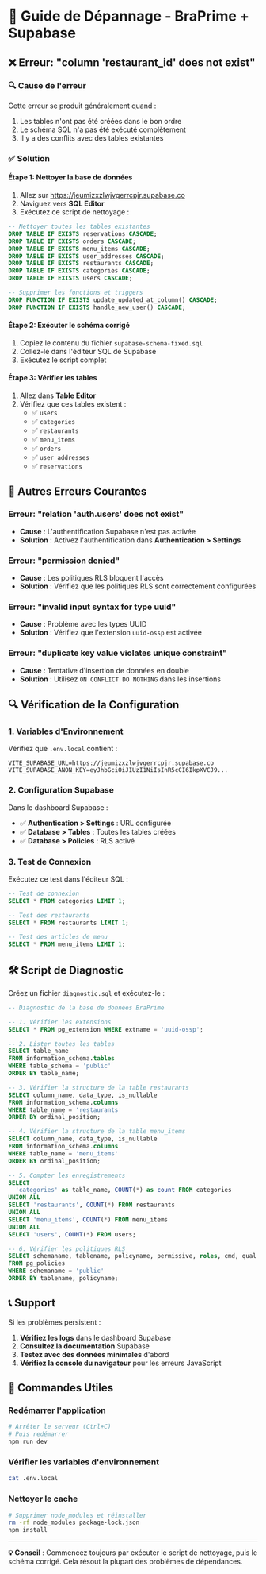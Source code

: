 # 🔧 Guide de Dépannage - BraPrime + Supabase

## ❌ Erreur: "column 'restaurant_id' does not exist"

### 🔍 **Cause de l'erreur**
Cette erreur se produit généralement quand :
1. Les tables n'ont pas été créées dans le bon ordre
2. Le schéma SQL n'a pas été exécuté complètement
3. Il y a des conflits avec des tables existantes

### ✅ **Solution**

#### **Étape 1: Nettoyer la base de données**
1. Allez sur https://jeumizxzlwjvgerrcpjr.supabase.co
2. Naviguez vers **SQL Editor**
3. Exécutez ce script de nettoyage :

```sql
-- Nettoyer toutes les tables existantes
DROP TABLE IF EXISTS reservations CASCADE;
DROP TABLE IF EXISTS orders CASCADE;
DROP TABLE IF EXISTS menu_items CASCADE;
DROP TABLE IF EXISTS user_addresses CASCADE;
DROP TABLE IF EXISTS restaurants CASCADE;
DROP TABLE IF EXISTS categories CASCADE;
DROP TABLE IF EXISTS users CASCADE;

-- Supprimer les fonctions et triggers
DROP FUNCTION IF EXISTS update_updated_at_column() CASCADE;
DROP FUNCTION IF EXISTS handle_new_user() CASCADE;
```

#### **Étape 2: Exécuter le schéma corrigé**
1. Copiez le contenu du fichier `supabase-schema-fixed.sql`
2. Collez-le dans l'éditeur SQL de Supabase
3. Exécutez le script complet

#### **Étape 3: Vérifier les tables**
1. Allez dans **Table Editor**
2. Vérifiez que ces tables existent :
   - ✅ `users`
   - ✅ `categories`
   - ✅ `restaurants`
   - ✅ `menu_items`
   - ✅ `orders`
   - ✅ `user_addresses`
   - ✅ `reservations`

## 🚨 **Autres Erreurs Courantes**

### **Erreur: "relation 'auth.users' does not exist"**
- **Cause** : L'authentification Supabase n'est pas activée
- **Solution** : Activez l'authentification dans **Authentication > Settings**

### **Erreur: "permission denied"**
- **Cause** : Les politiques RLS bloquent l'accès
- **Solution** : Vérifiez que les politiques RLS sont correctement configurées

### **Erreur: "invalid input syntax for type uuid"**
- **Cause** : Problème avec les types UUID
- **Solution** : Vérifiez que l'extension `uuid-ossp` est activée

### **Erreur: "duplicate key value violates unique constraint"**
- **Cause** : Tentative d'insertion de données en double
- **Solution** : Utilisez `ON CONFLICT DO NOTHING` dans les insertions

## 🔍 **Vérification de la Configuration**

### **1. Variables d'Environnement**
Vérifiez que `.env.local` contient :
```env
VITE_SUPABASE_URL=https://jeumizxzlwjvgerrcpjr.supabase.co
VITE_SUPABASE_ANON_KEY=eyJhbGciOiJIUzI1NiIsInR5cCI6IkpXVCJ9...
```

### **2. Configuration Supabase**
Dans le dashboard Supabase :
- ✅ **Authentication > Settings** : URL configurée
- ✅ **Database > Tables** : Toutes les tables créées
- ✅ **Database > Policies** : RLS activé

### **3. Test de Connexion**
Exécutez ce test dans l'éditeur SQL :
```sql
-- Test de connexion
SELECT * FROM categories LIMIT 1;

-- Test des restaurants
SELECT * FROM restaurants LIMIT 1;

-- Test des articles de menu
SELECT * FROM menu_items LIMIT 1;
```

## 🛠️ **Script de Diagnostic**

Créez un fichier `diagnostic.sql` et exécutez-le :

```sql
-- Diagnostic de la base de données BraPrime

-- 1. Vérifier les extensions
SELECT * FROM pg_extension WHERE extname = 'uuid-ossp';

-- 2. Lister toutes les tables
SELECT table_name 
FROM information_schema.tables 
WHERE table_schema = 'public' 
ORDER BY table_name;

-- 3. Vérifier la structure de la table restaurants
SELECT column_name, data_type, is_nullable
FROM information_schema.columns
WHERE table_name = 'restaurants'
ORDER BY ordinal_position;

-- 4. Vérifier la structure de la table menu_items
SELECT column_name, data_type, is_nullable
FROM information_schema.columns
WHERE table_name = 'menu_items'
ORDER BY ordinal_position;

-- 5. Compter les enregistrements
SELECT 
  'categories' as table_name, COUNT(*) as count FROM categories
UNION ALL
SELECT 'restaurants', COUNT(*) FROM restaurants
UNION ALL
SELECT 'menu_items', COUNT(*) FROM menu_items
UNION ALL
SELECT 'users', COUNT(*) FROM users;

-- 6. Vérifier les politiques RLS
SELECT schemaname, tablename, policyname, permissive, roles, cmd, qual
FROM pg_policies
WHERE schemaname = 'public'
ORDER BY tablename, policyname;
```

## 📞 **Support**

Si les problèmes persistent :

1. **Vérifiez les logs** dans le dashboard Supabase
2. **Consultez la documentation** Supabase
3. **Testez avec des données minimales** d'abord
4. **Vérifiez la console du navigateur** pour les erreurs JavaScript

## 🎯 **Commandes Utiles**

### **Redémarrer l'application**
```bash
# Arrêter le serveur (Ctrl+C)
# Puis redémarrer
npm run dev
```

### **Vérifier les variables d'environnement**
```bash
cat .env.local
```

### **Nettoyer le cache**
```bash
# Supprimer node_modules et réinstaller
rm -rf node_modules package-lock.json
npm install
```

---

**💡 Conseil** : Commencez toujours par exécuter le script de nettoyage, puis le schéma corrigé. Cela résout la plupart des problèmes de dépendances. 